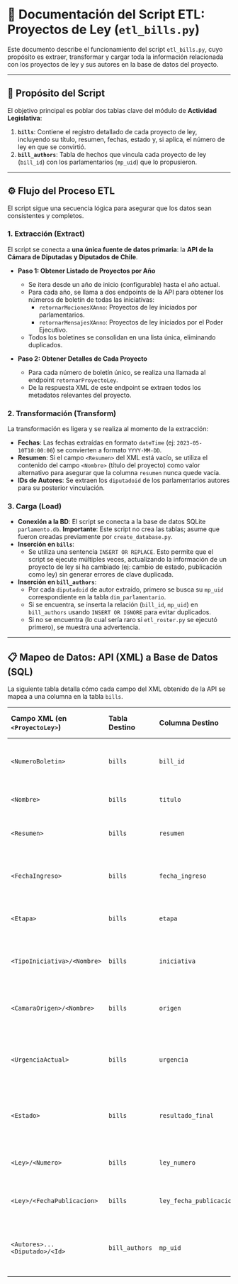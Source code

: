 # 📜 Documentación del Script ETL: Proyectos de Ley (`etl_bills.py`)

Este documento describe el funcionamiento del script `etl_bills.py`, cuyo propósito es extraer, transformar y cargar toda la información relacionada con los proyectos de ley y sus autores en la base de datos del proyecto.

---

## 🎯 Propósito del Script

El objetivo principal es poblar dos tablas clave del módulo de **Actividad Legislativa**:

1.  **`bills`**: Contiene el registro detallado de cada proyecto de ley, incluyendo su título, resumen, fechas, estado y, si aplica, el número de ley en que se convirtió.
2.  **`bill_authors`**: Tabla de hechos que vincula cada proyecto de ley (`bill_id`) con los parlamentarios (`mp_uid`) que lo propusieron.

---

## ⚙️ Flujo del Proceso ETL

El script sigue una secuencia lógica para asegurar que los datos sean consistentes y completos.

### 1. Extracción (Extract)

El script se conecta a **una única fuente de datos primaria**: la **API de la Cámara de Diputadas y Diputados de Chile**.

* **Paso 1: Obtener Listado de Proyectos por Año**
    * Se itera desde un año de inicio (configurable) hasta el año actual.
    * Para cada año, se llama a dos endpoints de la API para obtener los números de boletín de todas las iniciativas:
        * `retornarMocionesXAnno`: Proyectos de ley iniciados por parlamentarios.
        * `retornarMensajesXAnno`: Proyectos de ley iniciados por el Poder Ejecutivo.
    * Todos los boletines se consolidan en una lista única, eliminando duplicados.

* **Paso 2: Obtener Detalles de Cada Proyecto**
    * Para cada número de boletín único, se realiza una llamada al endpoint `retornarProyectoLey`.
    * De la respuesta XML de este endpoint se extraen todos los metadatos relevantes del proyecto.

### 2. Transformación (Transform)

La transformación es ligera y se realiza al momento de la extracción:

* **Fechas**: Las fechas extraídas en formato `dateTime` (ej: `2023-05-10T10:00:00`) se convierten a formato `YYYY-MM-DD`.
* **Resumen**: Si el campo `<Resumen>` del XML está vacío, se utiliza el contenido del campo `<Nombre>` (título del proyecto) como valor alternativo para asegurar que la columna `resumen` nunca quede vacía.
* **IDs de Autores**: Se extraen los `diputadoid` de los parlamentarios autores para su posterior vinculación.

### 3. Carga (Load)

* **Conexión a la BD**: El script se conecta a la base de datos SQLite `parlamento.db`. **Importante**: Este script no crea las tablas; asume que fueron creadas previamente por `create_database.py`.
* **Inserción en `bills`**:
    * Se utiliza una sentencia `INSERT OR REPLACE`. Esto permite que el script se ejecute múltiples veces, actualizando la información de un proyecto de ley si ha cambiado (ej: cambio de estado, publicación como ley) sin generar errores de clave duplicada.
* **Inserción en `bill_authors`**:
    * Por cada `diputadoid` de autor extraído, primero se busca su `mp_uid` correspondiente en la tabla `dim_parlamentario`.
    * Si se encuentra, se inserta la relación (`bill_id`, `mp_uid`) en `bill_authors` usando `INSERT OR IGNORE` para evitar duplicados.
    * Si no se encuentra (lo cual sería raro si `etl_roster.py` se ejecutó primero), se muestra una advertencia.

---

## 📋 Mapeo de Datos: API (XML) a Base de Datos (SQL)

La siguiente tabla detalla cómo cada campo del XML obtenido de la API se mapea a una columna en la tabla `bills`.

| Campo XML (en `<ProyectoLey>`) | Tabla Destino | Columna Destino         | Lógica de Mapeo y Notas                                                 |
| :----------------------------- | :------------ | :---------------------- | :---------------------------------------------------------------------- |
| `<NumeroBoletin>`              | `bills`       | `bill_id`               | **Clave Primaria**. Identificador único del proyecto.                   |
| `<Nombre>`                     | `bills`       | `titulo`                | Título oficial del proyecto de ley.                                     |
| `<Resumen>`                    | `bills`       | `resumen`               | Idea matriz o resumen. Si está vacío, se usa el `titulo`.               |
| `<FechaIngreso>`               | `bills`       | `fecha_ingreso`         | Fecha de ingreso a tramitación, formateada a `YYYY-MM-DD`.              |
| `<Etapa>`                      | `bills`       | `etapa`                 | Descripción de la fase actual del trámite legislativo.                  |
| `<TipoIniciativa>/<Nombre>`    | `bills`       | `iniciativa`            | Define si es "Moción" (parlamentaria) o "Mensaje" (ejecutivo).          |
| `<CamaraOrigen>/<Nombre>`      | `bills`       | `origen`                | Cámara donde se inició el proyecto (ej: "Cámara de Diputados").         |
| `<UrgenciaActual>`             | `bills`       | `urgencia`              | Tipo de urgencia que tiene el proyecto (ej: "Suma", "Simple").          |
| `<Estado>`                     | `bills`       | `resultado_final`       | El estado actual del proyecto (ej: "En tramitación", "Publicado").      |
| `<Ley>/<Numero>`               | `bills`       | `ley_numero`            | El número de ley asignado si el proyecto fue publicado.                 |
| `<Ley>/<FechaPublicacion>`     | `bills`       | `ley_fecha_publicacion` | Fecha de publicación en el Diario Oficial.                              |
| `<Autores>...<Diputado>/<Id>`  | `bill_authors`| `mp_uid`                | Se itera, se extrae el `diputadoid` y se busca el `mp_uid` para la inserción.|